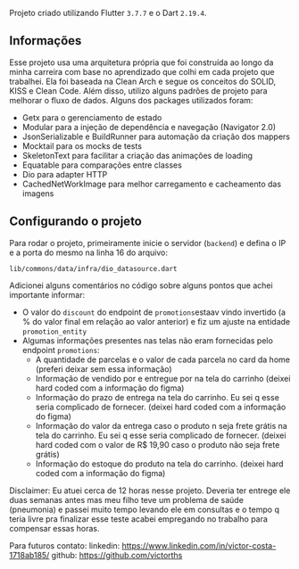 Projeto criado utilizando Flutter `3.7.7` e o Dart `2.19.4`.
## Informações
Esse projeto usa uma arquitetura própria que foi construída ao longo da minha carreira com base no aprendizado que colhi em cada projeto que trabalhei. Ela foi baseada na Clean Arch e segue os conceitos do SOLID, KISS e Clean Code. Além disso, utilizo alguns padrões de projeto para melhorar o fluxo de dados. Alguns dos packages utilizados foram:
* Getx para o gerenciamento de estado
* Modular para a injeção de dependência e navegação (Navigator 2.0)
* JsonSerializable e BuildRunner para automação da criação dos mappers
* Mocktail para os mocks de tests
* SkeletonText para facilitar a criação das animações de loading
* Equatable para comparações entre classes
* Dio para adapter HTTP
* CachedNetWorkImage para melhor carregamento e cacheamento das imagens

## Configurando o projeto
Para rodar o projeto, primeiramente inicie o servidor (`backend`) e defina o IP e a porta do mesmo na linha 16 do arquivo:
```
lib/commons/data/infra/dio_datasource.dart
```
Adicionei alguns comentários no código sobre alguns pontos que achei importante informar:
* O valor do `discount` do endpoint de `promotions`estaav vindo invertido (a % do valor final em relação ao valor anterior) e fiz um ajuste na entidade `promotion_entity`
* Algumas informações presentes nas telas não eram fornecidas pelo endpoint `promotions`:
    * A quantidade de parcelas e o valor de cada parcela no card da home (preferi deixar sem essa informação)
    * Informação de vendido por e entregue por na tela do carrinho (deixei hard coded com a informação do figma)
    * Informação do prazo de entrega na tela do carrinho. Eu sei q esse seria complicado de fornecer. (deixei hard coded com a informação do figma)
    * Informação do valor da entrega caso o produto n seja frete grátis na tela do carrinho. Eu sei q esse seria complicado de fornecer. (deixei hard coded com o valor de R$ 19,90 caso o produto não seja frete grátis)
    * Informação do estoque do produto na tela do carrinho. (deixei hard coded com a informação do figma)

Disclaimer:
Eu atuei cerca de 12 horas nesse projeto. Deveria ter entrege ele duas semanas antes mas meu filho teve um problema de saúde (pneumonia) e passei muito tempo levando ele em consultas e o tempo q teria livre pra finalizar esse teste acabei empregando no trabalho para compensar essas horas.

Para futuros contato:
linkedin: https://www.linkedin.com/in/victor-costa-1718ab185/
github: https://github.com/victorths